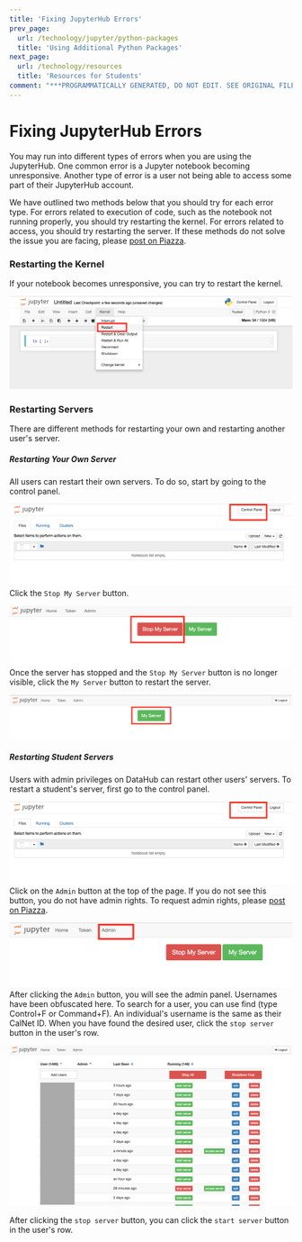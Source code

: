```yaml
---
title: 'Fixing JupyterHub Errors'
prev_page:
  url: /technology/jupyter/python-packages
  title: 'Using Additional Python Packages'
next_page:
  url: /technology/resources
  title: 'Resources for Students'
comment: "***PROGRAMMATICALLY GENERATED, DO NOT EDIT. SEE ORIGINAL FILES IN /content***"
---
```

# Fixing JupyterHub Errors

You may run into different types of errors when you are using the JupyterHub. One common error is a Jupyter notebook becoming unresponsive. Another type of error is a user not being able to access some part of their JupyterHub account.

We have outlined two methods below that you should try for each error type. For errors related to execution of code, such as the notebook not running properly, you should try restarting the kernel. For errors related to access, you should try restarting the server. If these methods do not solve the issue you are facing, please [post on Piazza](http://piazza.com/berkeley/other/cs97).

### Restarting the Kernel

If your notebook becomes unresponsive, you can try to restart the kernel.

![](/assets/restart-kernel.png)

### Restarting Servers

There are different methods for restarting your own and restarting another user's server.

##### Restarting Your Own Server

All users can restart their own servers. To do so, start by going to the control panel.

![](/assets/control-link.png)Click the `Stop My Server` button.

![](/assets/stop-my-server.png)Once the server has stopped and the `Stop My Server` button is no longer visible, click the `My Server` button to restart the server.

![](/assets/start-my-server.png)

##### Restarting Student Servers

Users with admin privileges on DataHub can restart other users' servers. To restart a student's server, first go to the control panel.

![](/assets/control-link.png)Click on the `Admin` button at the top of the page. If you do not see this button, you do not have admin rights. To request admin rights, please [post on Piazza](http://piazza.com/berkeley/other/cs97).

![](/assets/admin-link.png)After clicking the `Admin` button, you will see the admin panel. Usernames have been obfuscated here. To search for a user, you can use find \(type Control+F or Command+F\). An individual's username is the same as their CalNet ID. When you have found the desired user, click the `stop server` button in the user's row.

![](/assets/admin-panel.png)

After clicking the `stop server` button, you can click the `start server` button in the user's row.

